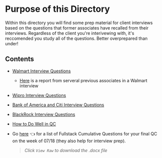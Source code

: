 # Purpose of this Directory
Within this directory you will find some prep material for client interviews based on the questions that former associates have recalled from their interviews.  Regardless of the client you're interivewing with, it's reccomended you study all of the questions.  Better overprepared than under!

## Contents
- [Walmart Interview Questions](https://github.com/220531-Enterprise/demos/blob/main/interviews/walmart.md)
  - [Here](https://docs.google.com/spreadsheets/d/1PVKgjH_LgKxR5LaUCgGqbdwwWAUQtVqUjNMQa9TKyCc/edit?usp=sharing) is a report from serveral previous associates in a Walmart interview
  
- [Wipro Interview Questions](https://github.com/220531-Enterprise/demos/blob/main/interviews/wipro.md)

- [Bank of America and Citi Interview Questions](https://github.com/220531-Enterprise/demos/blob/main/interviews/bofa-and-citi.md)

- [BlackRock Interview Questions](https://github.com/220531-Enterprise/demos/blob/main/interviews/blackrock.md)

- [How to Do Well in QC](https://github.com/211129-Enterprise/demos/blob/main/interviews/how-to-do-well-in-qc.md)

- Go [here](https://github.com/220531-Enterprise/demos/blob/main/interviews/Enterprise_Cumulative_Review_Questions.docx) 👈 for a list of Fullstack Cumulative Questions for your final QC on the week of 07/18 (they also help for interview prep).
  > *Click `View Raw` to download the .docx file*
